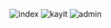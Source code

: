 ![index](https://github.com/Weatexx/LuckyWebsite/assets/110902933/aac05641-893f-4c1b-8604-4a207fde4eac)
![kayit](https://github.com/Weatexx/LuckyWebsite/assets/110902933/219dd92a-6312-4932-a7a6-4e4d3e61086b)
![admin](https://github.com/Weatexx/LuckyWebsite/assets/110902933/41d66bb6-9249-4f29-af0b-61ef22dc2f5d)
